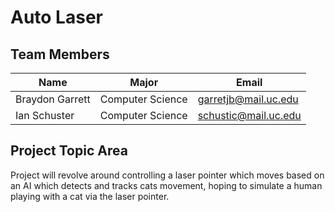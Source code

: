 # **Auto Laser**

## **Team Members**
Name | Major | Email
---- | ----- | -----
Braydon Garrett | Computer Science | garretjb@mail.uc.edu
Ian Schuster | Computer Science |  schustic@mail.uc.edu

## **Project Topic Area**

Project will revolve around controlling a laser pointer which moves based on an AI which detects and tracks cats movement, hoping to simulate a human playing with a cat via the laser pointer.